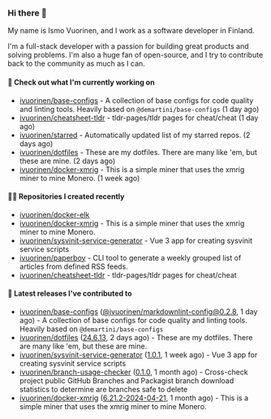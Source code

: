 ### Hi there 👋

My name is Ismo Vuorinen, and I work as a software developer in Finland.

I'm a full-stack developer with a passion for building great products and solving problems.
I'm also a huge fan of open-source, and I try to contribute back to the community as much as I can.

#### 👷 Check out what I'm currently working on

- [ivuorinen/base-configs](https://github.com/ivuorinen/base-configs) - A collection of base configs for code quality and linting tools. Heavily based on `@demartini/base-configs` (1 day ago)
- [ivuorinen/cheatsheet-tldr](https://github.com/ivuorinen/cheatsheet-tldr) - tldr-pages/tldr pages for cheat/cheat (1 day ago)
- [ivuorinen/starred](https://github.com/ivuorinen/starred) - Automatically updated list of my starred repos. (2 days ago)
- [ivuorinen/dotfiles](https://github.com/ivuorinen/dotfiles) - These are my dotfiles. There are many like &#39;em, but these are mine. (2 days ago)
- [ivuorinen/docker-xmrig](https://github.com/ivuorinen/docker-xmrig) - This is a simple miner that uses the xmrig miner to mine Monero. (1 week ago)

#### 👨‍💻 Repositories I created recently

- [ivuorinen/docker-elk](https://github.com/ivuorinen/docker-elk)
- [ivuorinen/docker-xmrig](https://github.com/ivuorinen/docker-xmrig) - This is a simple miner that uses the xmrig miner to mine Monero.
- [ivuorinen/sysvinit-service-generator](https://github.com/ivuorinen/sysvinit-service-generator) - Vue 3 app for creating sysvinit service scripts
- [ivuorinen/paperboy](https://github.com/ivuorinen/paperboy) - CLI tool to generate a weekly grouped list of articles from defined RSS feeds.
- [ivuorinen/cheatsheet-tldr](https://github.com/ivuorinen/cheatsheet-tldr) - tldr-pages/tldr pages for cheat/cheat

#### 🚀 Latest releases I've contributed to

- [ivuorinen/base-configs](https://github.com/ivuorinen/base-configs) ([@ivuorinen/markdownlint-config@0.2.8](https://github.com/ivuorinen/base-configs/releases/tag/%40ivuorinen/markdownlint-config%400.2.8), 1 day ago) - A collection of base configs for code quality and linting tools. Heavily based on `@demartini/base-configs`
- [ivuorinen/dotfiles](https://github.com/ivuorinen/dotfiles) ([24.6.13](https://github.com/ivuorinen/dotfiles/releases/tag/24.6.13), 2 days ago) - These are my dotfiles. There are many like &#39;em, but these are mine.
- [ivuorinen/sysvinit-service-generator](https://github.com/ivuorinen/sysvinit-service-generator) ([1.0.1](https://github.com/ivuorinen/sysvinit-service-generator/releases/tag/1.0.1), 1 week ago) - Vue 3 app for creating sysvinit service scripts
- [ivuorinen/branch-usage-checker](https://github.com/ivuorinen/branch-usage-checker) ([0.1.0](https://github.com/ivuorinen/branch-usage-checker/releases/tag/0.1.0), 1 month ago) - Cross-check project public GitHub Branches and Packagist branch download statistics to determine are branches safe to delete
- [ivuorinen/docker-xmrig](https://github.com/ivuorinen/docker-xmrig) ([6.21.2-2024-04-21](https://github.com/ivuorinen/docker-xmrig/releases/tag/6.21.2-2024-04-21), 1 month ago) - This is a simple miner that uses the xmrig miner to mine Monero.

